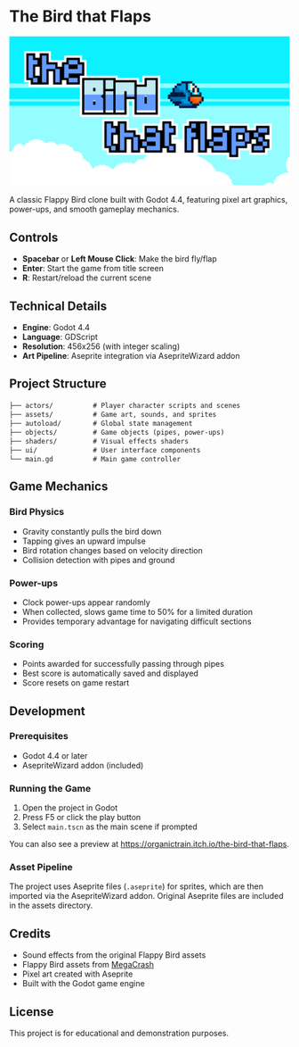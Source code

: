 # The Bird that Flaps

![The Bird that Flaps](assets/banner.png)

A classic Flappy Bird clone built with Godot 4.4, featuring pixel art graphics, power-ups, and smooth gameplay mechanics.

## Controls

- **Spacebar** or **Left Mouse Click**: Make the bird fly/flap
- **Enter**: Start the game from title screen
- **R**: Restart/reload the current scene

## Technical Details

- **Engine**: Godot 4.4
- **Language**: GDScript
- **Resolution**: 456x256 (with integer scaling)
- **Art Pipeline**: Aseprite integration via AsepriteWizard addon

## Project Structure

```
├── actors/          # Player character scripts and scenes
├── assets/          # Game art, sounds, and sprites
├── autoload/        # Global state management
├── objects/         # Game objects (pipes, power-ups)
├── shaders/         # Visual effects shaders
├── ui/              # User interface components
└── main.gd          # Main game controller
```

## Game Mechanics

### Bird Physics
- Gravity constantly pulls the bird down
- Tapping gives an upward impulse
- Bird rotation changes based on velocity direction
- Collision detection with pipes and ground

### Power-ups
- Clock power-ups appear randomly
- When collected, slows game time to 50% for a limited duration
- Provides temporary advantage for navigating difficult sections

### Scoring
- Points awarded for successfully passing through pipes
- Best score is automatically saved and displayed
- Score resets on game restart

## Development

### Prerequisites
- Godot 4.4 or later
- AsepriteWizard addon (included)

### Running the Game
1. Open the project in Godot
2. Press F5 or click the play button
3. Select `main.tscn` as the main scene if prompted

You can also see a preview at https://organictrain.itch.io/the-bird-that-flaps.

### Asset Pipeline
The project uses Aseprite files (`.aseprite`) for sprites, which are then imported via the AsepriteWizard addon. Original Aseprite files are included in the assets directory.

## Credits

- Sound effects from the original Flappy Bird assets
- Flappy Bird assets from [MegaCrash](https://megacrash.itch.io/flappy-bird-assets)
- Pixel art created with Aseprite
- Built with the Godot game engine

## License

This project is for educational and demonstration purposes.
